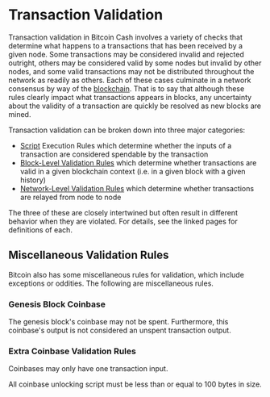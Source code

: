 # Transaction Validation

Transaction validation in Bitcoin Cash involves a variety of checks that determine what happens to a transactions that has been received by a given node.  Some transactions may be considered invalid and rejected outright, others may be considered valid by some nodes but invalid by other nodes, and some valid transactions may not be distributed throughout the network as readily as others.  Each of these cases culminate in a network consensus by way of the [blockchain](/protocol/blockchain).  That is to say that although these rules clearly impact what transactions appears in blocks, any uncertainty about the validity of a transaction are quickly be resolved as new blocks are mined.

Transaction validation can be broken down into three major categories:

 - [Script](/protocol/blockchain/script) Execution Rules which determine whether the inputs of a transaction are considered spendable by the transaction
 - [Block-Level Validation Rules](/protocol/blockchain/transaction-validation/block-level-validation-rules) which determine whether transactions are valid in a given blockchain context (i.e. in a given block with a given history)
 - [Network-Level Validation Rules](/protocol/blockchain/transaction-validation/network-level-validation-rules) which determine whether transactions are relayed from node to node

The three of these are closely intertwined but often result in different behavior when they are violated.  For details, see the linked pages for definitions of each.

## Miscellaneous Validation Rules

Bitcoin also has some miscellaneous rules for validation, which include exceptions or oddities.
The following are miscellaneous rules.

### Genesis Block Coinbase

The genesis block's coinbase may not be spent.
Furthermore, this coinbase's output is not considered an unspent transaction output.

### Extra Coinbase Validation Rules

Coinbases may only have one transaction input.

All coinbase unlocking script must be less than or equal to 100 bytes in size.

